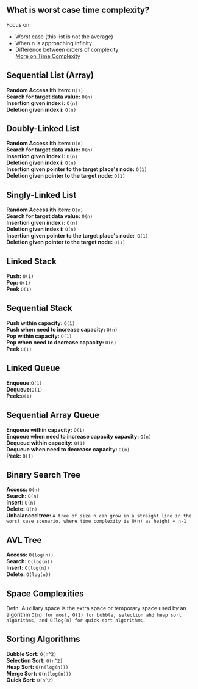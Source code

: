 ## What is worst case time complexity? 
Focus on:
- Worst case (this list is not the average)
- When n is approaching infinity 
- Difference between orders of complexity<br/>
[More on Time Complexity](timecomplex.md)

## Sequential List (Array)
**Random Access ith item:** `O(1)`<br/>
**Search for target data value:** `O(n)`<br/>
**Insertion given index i:** `O(n)`<br/>
**Deletion given index i:** `O(n)`<br/>

## Doubly-Linked List
**Random Access ith item:** `O(n)`<br/>
**Search for target data value:** `O(n)`<br/>
**Insertion given index i:** `O(n)`<br/>
**Deletion given index i:** `O(n)`<br/>
**Insertion given pointer to the target place's node:** `O(1)`<br/>
**Deletion given pointer to the target node:** `O(1)`<br/>

## Singly-Linked List
**Random Access ith item:** `O(n)`<br/>
**Search for target data value:** `O(n)`<br/>
**Insertion given index i:** `O(n)`<br/>
**Deletion given index i:** `O(n)`<br/>
**Insertion given pointer to the target place's node:**` O(1)` <br/>
**Deletion given pointer to the target node:** `O(1)`<br/>

## Linked Stack 
**Push:** `O(1)`<br/>
**Pop:** `O(1)`<br/>
**Peek** `O(1)`<br/>

## Sequential Stack 
**Push within capacity:** `O(1)`<br/>
**Push when need to increase capacity:** `O(n)`<br/>
**Pop within capacity:** `O(1)`<br/>
**Pop when need to decrease capacity:** `O(n)`<br/>
**Peek** `O(1)`<br/>

## Linked Queue 
**Enqueue:**`O(1)`<br/>
**Dequeue:**`O(1)`<br/>
**Peek:**`O(1)`<br/>

## Sequential Array Queue 
**Enqueue within capacity:** `O(1)`<br/>
**Enqueue when need to increase capacity capacity:** `O(n)`<br/>
**Dequeue within capacity:** `O(1)`<br/>
**Dequeue when need to decrease capacity:** `O(n)`<br/>
**Peek:** `O(1)`<br/>

## Binary Search Tree
**Access:** `O(n)`<br/>
**Search:** `O(n)`<br/>
**Insert:** `O(n)`<br/>
**Delete:** `O(n)`<br/>
**Unbalanced tree:** `A tree of size n can grow in a straight line in the worst case scenario, where time complexity is O(n) as height = n-1`<br/>

## AVL Tree 
**Access:** `O(log(n))`<br/>
**Search:** `O(log(n))`<br/>
**Insert:** `O(log(n))`<br/>
**Delete:** `O(log(n))`<br/>

## Space Complexities 
Defn: Auxillary space is the extra space or temporary space used by an algorithm 
`O(n) for most, O(1) for bubble, selection ahd heap sort algorithms, and O(log(n) for quick sort algorithms.`

## Sorting Algorithms
**Bubble Sort:** `O(n^2)`<br/> 
**Selection Sort:** `O(n^2)`<br/> 
**Heap Sort:** `O(n(log(n)))`<br/> 
**Merge Sort:** `O(n(log(n)))`<br/> 
**Quick Sort:** `O(n^2)`<br/> 

